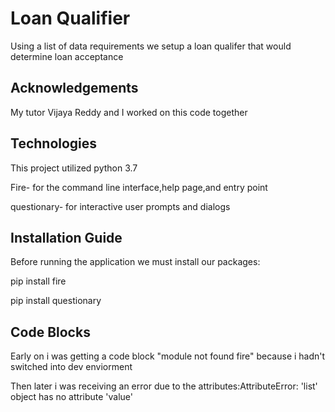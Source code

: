 
# Loan Qualifier

Using a list of data requirements we setup a loan qualifer that would determine loan acceptance


## Acknowledgements
My tutor Vijaya Reddy and I worked on this code together
## Technologies
This project utilized python 3.7


Fire- for the command line interface,help page,and entry point

questionary- for interactive user prompts and dialogs
## Installation Guide
Before running the application we must install our packages:

pip install fire 

pip install questionary

## Code Blocks
Early on i was getting a code block "module not found fire" because i hadn't switched into dev enviorment

Then later i was receiving an error due to the attributes:AttributeError: 'list' object has no attribute 'value'